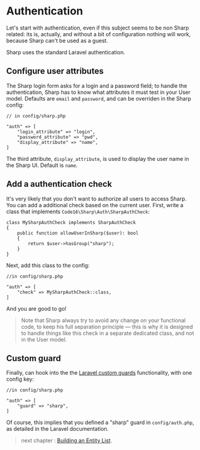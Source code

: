 # Authentication

Let's start with authentication, even if this subject seems to be non Sharp related: its is, actually, and without a bit of configuration nothing will work, because Sharp can't be used as a guest.

Sharp uses the standard Laravel authentication.

## Configure user attributes

The Sharp login form asks for a login and a password field; to handle the authentication, Sharp has to know what attributes it must test in your User model. Defaults are `email` and `password`, and can be overriden in the Sharp config:


    // in config/sharp.php
    
    "auth" => [
        "login_attribute" => "login",
        "password_attribute" => "pwd",
        "display_attribute" => "name",
    ]

The third attribute, `display_attribute`, is used to display the user name in the Sharp UI. Default is `name`.


## Add a authentication check

It's very likely that you don't want to authorize all users to access Sharp. You can add a additional check based on the current user. First, write a class that implements `Code16\Sharp\Auth\SharpAuthCheck`:

    class MySharpAuthCheck implements SharpAuthCheck
    {
        public function allowUserInSharp($user): bool
        {
            return $user->hasGroup("sharp");
        }
    }

Next, add this class to the config:

    //in config/sharp.php

    "auth" => [
        "check" => MySharpAuthCheck::class,
    ]

And you are good to go!

> Note that Sharp always try to avoid any change on your functional code, to keep his full separation principle — this is why it is designed to handle things like this check in a separate dedicated class, and not in the User model.


## Custom guard

Finally, can hook into the the [Laravel custom guards](https://laravel.com/docs/5.4/authentication#adding-custom-guards) functionality, with one config key:

    //in config/sharp.php

    "auth" => [
        "guard" => "sharp",
    ]

Of course, this implies that you defined a "sharp" guard in `config/auth.php`, as detailed in the Laravel documentation.

> next chapter : [Building an Entity List](building-entity-list.md).